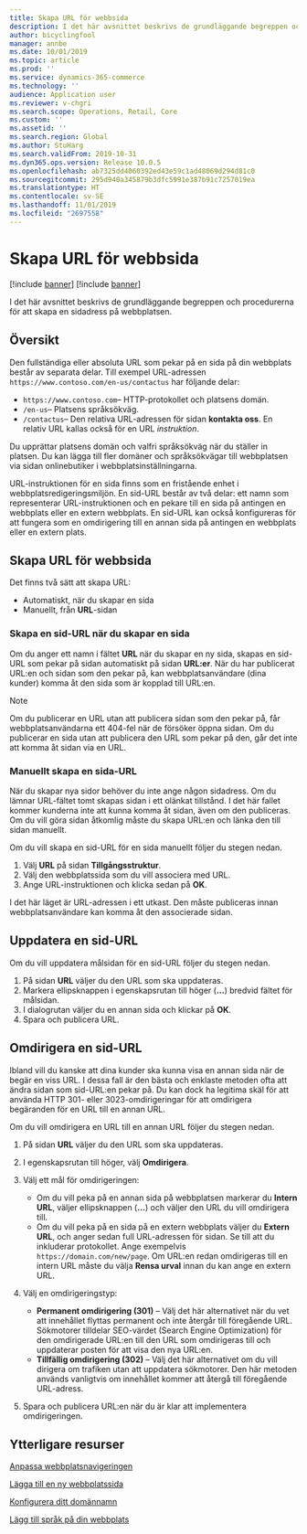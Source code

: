 ```yaml
---
title: Skapa URL för webbsida
description: I det här avsnittet beskrivs de grundläggande begreppen och procedurerna för att skapa en sidadress på webbplatsen.
author: bicyclingfool
manager: annbe
ms.date: 10/01/2019
ms.topic: article
ms.prod: ''
ms.service: dynamics-365-commerce
ms.technology: ''
audience: Application user
ms.reviewer: v-chgri
ms.search.scope: Operations, Retail, Core
ms.custom: ''
ms.assetid: ''
ms.search.region: Global
ms.author: StuHarg
ms.search.validFrom: 2019-10-31
ms.dyn365.ops.version: Release 10.0.5
ms.openlocfilehash: ab7325dd4060392ed43e59c1ad48069d294d81c0
ms.sourcegitcommit: 295d940a345879b3dfc5991e387b91c7257019ea
ms.translationtype: HT
ms.contentlocale: sv-SE
ms.lasthandoff: 11/01/2019
ms.locfileid: "2697558"
---
```

# <a name="create-a-page-url"></a>Skapa URL för webbsida

[!include [banner](includes/preview-banner.md)]
[!include [banner](includes/banner.md)]

I det här avsnittet beskrivs de grundläggande begreppen och procedurerna för att skapa en sidadress på webbplatsen.

## <a name="overview"></a>Översikt

Den fullständiga eller absoluta URL som pekar på en sida på din webbplats består av separata delar. Till exempel URL-adressen `https://www.contoso.com/en-us/contactus` har följande delar:

- `https://www.contoso.com`– HTTP-protokollet och platsens domän.
- `/en-us`– Platsens språksökväg.
- `/contactus`– Den relativa URL-adressen för sidan **kontakta oss**. En relativ URL kallas också för en URL *instruktion*.

Du upprättar platsens domän och valfri språksökväg när du ställer in platsen. Du kan lägga till fler domäner och språksökvägar till webbplatsen via sidan onlinebutiker i webbplatsinställningarna.

URL-instruktionen för en sida finns som en fristående enhet i webbplatsredigeringsmiljön. En sid-URL består av två delar: ett namn som representerar URL-instruktionen och en pekare till en sida på antingen en webbplats eller en extern webbplats. En sid-URL kan också konfigureras för att fungera som en omdirigering till en annan sida på antingen en webbplats eller en extern plats.

## <a name="create-a-page-url"></a>Skapa URL för webbsida

Det finns två sätt att skapa URL:

- Automatiskt, när du skapar en sida
- Manuellt, från **URL**-sidan

### <a name="create-a-page-url-when-you-create-a-page"></a>Skapa en sid-URL när du skapar en sida

Om du anger ett namn i fältet **URL** när du skapar en ny sida, skapas en sid-URL som pekar på sidan automatiskt på sidan **URL:er**. När du har publicerat URL:en och sidan som den pekar på, kan webbplatsanvändare (dina kunder) komma åt den sida som är kopplad till URL:en.

> [!NOTE]
> Om du publicerar en URL utan att publicera sidan som den pekar på, får webbplatsanvändarna ett 404-fel när de försöker öppna sidan. Om du publicerar en sida utan att publicera den URL som pekar på den, går det inte att komma åt sidan via en URL.

### <a name="manually-create-a-page-url"></a>Manuellt skapa en sida-URL

När du skapar nya sidor behöver du inte ange någon sidadress. Om du lämnar URL-fältet tomt skapas sidan i ett olänkat tillstånd. I det här fallet kommer kunderna inte att kunna komma åt sidan, även om den publiceras. Om du vill göra sidan åtkomlig måste du skapa URL:en och länka den till sidan manuellt.

Om du vill skapa en sid-URL för en sida manuellt följer du stegen nedan.

1. Välj **URL** på sidan **Tillgångsstruktur**.
1. Välj den webbplatssida som du vill associera med URL.
1. Ange URL-instruktionen och klicka sedan på **OK**.

I det här läget är URL-adressen i ett utkast. Den måste publiceras innan webbplatsanvändare kan komma åt den associerade sidan.

## <a name="update-a-page-url"></a>Uppdatera en sid-URL

Om du vill uppdatera målsidan för en sid-URL följer du stegen nedan.

1. På sidan **URL** väljer du den URL som ska uppdateras.
1. Markera ellipsknappen i egenskapsrutan till höger (**...**) bredvid fältet för målsidan.
1. I dialogrutan väljer du en annan sida och klickar på **OK**.
1. Spara och publicera URL.

## <a name="redirect-a-page-url"></a>Omdirigera en sid-URL

Ibland vill du kanske att dina kunder ska kunna visa en annan sida när de begär en viss URL. I dessa fall är den bästa och enklaste metoden ofta att ändra sidan som sid-URL:en pekar på. Du kan dock ha legitima skäl för att använda HTTP 301- eller 3023-omdirigeringar för att omdirigera begäranden för en URL till en annan URL.

Om du vill omdirigera en URL till en annan URL följer du stegen nedan.

1. På sidan **URL** väljer du den URL som ska uppdateras.
1. I egenskapsrutan till höger, välj **Omdirigera**.
1. Välj ett mål för omdirigeringen:

    - Om du vill peka på en annan sida på webbplatsen markerar du **Intern URL**, väljer ellipsknappen (**...**) och väljer den URL du vill omdirigera till.
    - Om du vill peka på en sida på en extern webbplats väljer du **Extern URL**, och anger sedan full URL-adressen för sidan. Se till att du inkluderar protokollet. Ange exempelvis `https://domain.com/new/page`. Om URL:en redan omdirigeras till en intern URL måste du välja **Rensa urval** innan du kan ange en extern URL.

1. Välj en omdirigeringstyp:

    - **Permanent omdirigering (301)** – Välj det här alternativet när du vet att innehållet flyttas permanent och inte återgår till föregående URL. Sökmotorer tilldelar SEO-värdet (Search Engine Optimization) för den omdirigerade URL:en till den URL som omdirigeras till och uppdaterar posten för att visa den nya URL:en. 
    - **Tillfällig omdirigering (302)** – Välj det här alternativet om du vill dirigera om trafiken utan att uppdatera sökmotorer. Den här metoden används vanligtvis om innehållet kommer att återgå till föregående URL-adress.

1. Spara och publicera URL:en när du är klar att implementera omdirigeringen.

## <a name="additional-resources"></a>Ytterligare resurser

[Anpassa webbplatsnavigeringen](customize-site-navigation.md)

[Lägga till en ny webbplatssida](add-new-page.md)

[Konfigurera ditt domännamn](configure-your-domain-name.md)

[Lägg till språk på din webbplats](add-languages-to-site.md)
